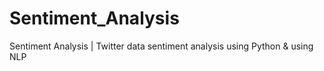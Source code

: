 # Sentiment_Analysis
Sentiment Analysis | Twitter data sentiment analysis using Python &amp; using NLP
